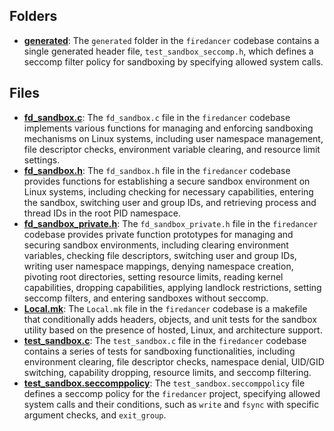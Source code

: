 ## Folders
- **[generated](sandbox/generated.driver.md)**: The `generated` folder in the `firedancer` codebase contains a single generated header file, `test_sandbox_seccomp.h`, which defines a seccomp filter policy for sandboxing by specifying allowed system calls.

## Files
- **[fd_sandbox.c](sandbox/fd_sandbox.c.driver.md)**: The `fd_sandbox.c` file in the `firedancer` codebase implements various functions for managing and enforcing sandboxing mechanisms on Linux systems, including user namespace management, file descriptor checks, environment variable clearing, and resource limit settings.
- **[fd_sandbox.h](sandbox/fd_sandbox.h.driver.md)**: The `fd_sandbox.h` file in the `firedancer` codebase provides functions for establishing a secure sandbox environment on Linux systems, including checking for necessary capabilities, entering the sandbox, switching user and group IDs, and retrieving process and thread IDs in the root PID namespace.
- **[fd_sandbox_private.h](sandbox/fd_sandbox_private.h.driver.md)**: The `fd_sandbox_private.h` file in the `firedancer` codebase provides private function prototypes for managing and securing sandbox environments, including clearing environment variables, checking file descriptors, switching user and group IDs, writing user namespace mappings, denying namespace creation, pivoting root directories, setting resource limits, reading kernel capabilities, dropping capabilities, applying landlock restrictions, setting seccomp filters, and entering sandboxes without seccomp.
- **[Local.mk](sandbox/Local.mk.driver.md)**: The `Local.mk` file in the `firedancer` codebase is a makefile that conditionally adds headers, objects, and unit tests for the sandbox utility based on the presence of hosted, Linux, and architecture support.
- **[test_sandbox.c](sandbox/test_sandbox.c.driver.md)**: The `test_sandbox.c` file in the `firedancer` codebase contains a series of tests for sandboxing functionalities, including environment clearing, file descriptor checks, namespace denial, UID/GID switching, capability dropping, resource limits, and seccomp filtering.
- **[test_sandbox.seccomppolicy](sandbox/test_sandbox.seccomppolicy.driver.md)**: The `test_sandbox.seccomppolicy` file defines a seccomp policy for the `firedancer` project, specifying allowed system calls and their conditions, such as `write` and `fsync` with specific argument checks, and `exit_group`.
